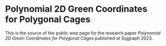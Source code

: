 Polynomial 2D Green Coordinates for Polygonal Cages
===================================================

This is the source of the public wep page for the research paper *Polynomial 2D Green Coordinates for Polygonal Cages* published at Siggraph 2023.
